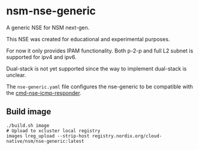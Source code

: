 # nsm-nse-generic

A generic NSE for NSM next-gen.

This NSE was created for educational and experimental purposes.

For now it only provides IPAM functionality. Both p-2-p and full L2
subnet is supported for ipv4 and ipv6.

Dual-stack is not yet supported since the way to implement dual-stack
is unclear.

The `nse-generic.yaml` file configures the nse-generic to be
compatible with the
[cmd-nse-icmp-responder](https://github.com/networkservicemesh/cmd-nse-icmp-responder).


## Build image

```
./build.sh image
# Upload to xcluster local registry
images lreg_upload --strip-host registry.nordix.org/cloud-native/nsm/nse-generic:latest
```

